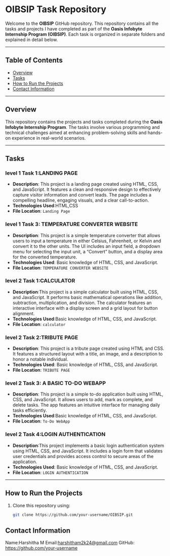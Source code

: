 # OIBSIP Task Repository

Welcome to the **OIBSIP** GitHub repository. This repository contains all the tasks and projects I have completed as part of the **Oasis Infobyte Internship Program (OIBSIP)**. Each task is organized in separate folders and explained in detail below.

---

## Table of Contents

- [Overview](#overview)
- [Tasks](#tasks)
- [How to Run the Projects](#how-to-run-the-projects)
- [Contact Information](#contact-information)

---

## Overview

This repository contains the projects and tasks completed during the **Oasis Infobyte Internship Program**. The tasks involve various programming and technical challenges aimed at enhancing problem-solving skills and hands-on experience in real-world scenarios.

---

## Tasks

### level 1 Task 1:LANDING PAGE
- **Description**: This project is a landing page created using HTML, CSS, and JavaScript. It features a clean and responsive design to effectively capture visitor information and convert leads. The page includes a compelling headline, engaging visuals, and a clear call-to-action.
- **Technologies Used**:HTML,CSS
- **File Location**: `Landing Page`

###  level 1 Task 3: TEMPERATURE CONVERTER WEBSITE
- **Description**: This project is a simple temperature converter that allows users to input a temperature in either Celsius, Fahrenheit, or Kelvin and convert it to the other units. The UI includes an input field, a dropdown menu for selecting the input unit, a “Convert” button, and a display area for the converted temperature.
- **Technologies Used**: Basic knowledge of HTML, CSS, and JavaScript.
- **File Location**: `TEMPERATURE CONVERTER WEBSITE`

###  level 2 Task 1:CALCULATOR
- **Description**:This project is a simple calculator built using HTML, CSS, and JavaScript. It performs basic mathematical operations like addition, subtraction, multiplication, and division. The calculator features an interactive interface with a display screen and a grid layout for button alignment.
- **Technologies Used**:Basic knowledge of HTML, CSS, and JavaScript.
- **File Location**: `calculator`

###  level 2 Task 2:TRIBUTE PAGE
- **Description**: This project is a tribute page created using HTML and CSS. It features a structured layout with a title, an image, and a description to honor a notable individual.
- **Technologies Used**: Basic knowledge of HTML, CSS, and JavaScript.
- **File Location**: `TRIBUTE PAGE`

###  level 2 Task 3: A BASIC TO-DO WEBAPP
- **Description**: This project is a simple to-do application built using HTML, CSS, and JavaScript. It allows users to add, mark as complete, and delete tasks. The app features an intuitive interface for managing daily tasks efficiently.
- **Technologies Used**:Basic knowledge of HTML, CSS, and JavaScript.
- **File Location**: `To-Do WebApp`

###  level 2 Task 4:LOGIN AUTHENTICATION
- **Description**:This project implements a basic login authentication system using HTML, CSS, and JavaScript. It includes a login form that validates user credentials and provides access control to secure areas of the application.
- **Technologies Used**: Basic knowledge of HTML, CSS, and JavaScript.
- **File Location**: `LOGIN AUTHENTICATION`

---

## How to Run the Projects

1. Clone this repository using:
   ```bash
   git clone https://github.com/your-username/OIBSIP.git
## Contact Information
Name:Harshitha M
Email:harshitham2k24@gmail.com
GitHub: https://github.com/your-username
